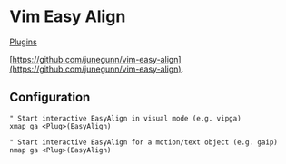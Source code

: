 # Vim Easy Align

[Plugins](plugins.md)

[https://github.com/junegunn/vim-easy-align](https://github.com/junegunn/vim-easy-align).

## Configuration
```viml
" Start interactive EasyAlign in visual mode (e.g. vipga)
xmap ga <Plug>(EasyAlign)

" Start interactive EasyAlign for a motion/text object (e.g. gaip)
nmap ga <Plug>(EasyAlign)
```

<!-- vim: set ft=vim: set conceallevel=0-->
